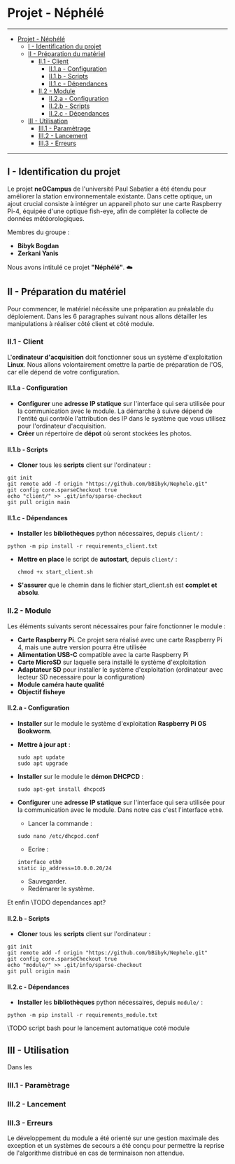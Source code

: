 # Projet - Néphélé

---

<!-- @import "[TOC]" {cmd="toc" depthFrom=1 depthTo=6 orderedList=false} -->

<!-- code_chunk_output -->

- [Projet - Néphélé](#projet---néphélé)
  - [I - Identification du projet](#i---identification-du-projet)
  - [II - Préparation du matériel](#ii---préparation-du-matériel)
    - [II.1 - Client](#ii1---client)
      - [II.1.a - Configuration](#ii1a---configuration)
      - [II.1.b - Scripts](#ii1b---scripts)
      - [II.1.c - Dépendances](#ii1c---dépendances)
    - [II.2 - Module](#ii2---module)
      - [II.2.a - Configuration](#ii2a---configuration)
      - [II.2.b - Scripts](#ii2b---scripts)
      - [II.2.c -  Dépendances](#ii2c----dépendances)
  - [III - Utilisation](#iii---utilisation)
    - [III.1 - Paramètrage](#iii1---paramètrage)
    - [III.2 - Lancement](#iii2---lancement)
    - [III.3 - Erreurs](#iii3---erreurs)

<!-- /code_chunk_output -->


---




## I - Identification du projet

Le projet **neOCampus** de l'université Paul Sabatier a été étendu pour améliorer la station environnementale existante. Dans cette optique, un ajout crucial consiste à intégrer un appareil photo sur une carte Raspberry Pi-4, équipée d'une optique fish-eye, afin de compléter la collecte de données météorologiques.

Membres du groupe :

- **Bibyk Bogdan**  
- **Zerkani Yanis**

Nous avons intitulé ce projet **"Néphélé"**. :cloud:

## II - Préparation du matériel

Pour commencer, le matériel nécéssite une préparation au préalable du déploiement. Dans les 6 paragraphes suivant nous allons détailler les manipulations à réaliser côté client et côté module.

### II.1 - Client

L'**ordinateur d'acquisition** doit fonctionner sous un système d'exploitation **Linux**. Nous allons volontairement omettre la partie de préparation de l'OS, car elle dépend de votre configuration.

#### II.1.a - Configuration

- **Configurer** une **adresse IP statique** sur l'interface qui sera utilisée pour la communication avec le module. La démarche à suivre dépend de l'entité qui contrôle l'attribution des IP dans le système que vous utilisez pour l'ordinateur d'acquisition.
- **Créer** un répertoire de **dépot** où seront stockées les photos.

#### II.1.b - Scripts

- **Cloner** tous les **scripts** client sur l'ordinateur :
```
git init
git remote add -f origin "https://github.com/bBibyk/Nephele.git"
git config core.sparseCheckout true
echo "client/" >> .git/info/sparse-checkout
git pull origin main
```

#### II.1.c - Dépendances

- **Installer** les **bibliothèques** python nécessaires, depuis ```client/``` :
```
python -m pip install -r requirements_client.txt
```
- **Mettre en place** le script de **autostart**, depuis ```client/``` :
  ```
  chmod +x start_client.sh
  ```
- **S'assurer** que le chemin dans le fichier start_client.sh est **complet et absolu**.

### II.2 - Module

Les éléments suivants seront nécessaires pour faire fonctionner le module :

 - **Carte Raspberry Pi**. Ce projet sera réalisé avec une carte Raspberry Pi 4, mais une autre version pourra être utilisée
 - **Alimentation USB-C** compatible avec la carte Raspberry Pi
 - **Carte MicroSD** sur laquelle sera installé le système d'exploitation
 - **Adaptateur SD** pour installer le système d'exploitation (ordinateur avec lecteur SD necessaire pour la configuration)
 - **Module caméra haute qualité**
 - **Objectif fisheye**

#### II.2.a - Configuration

- **Installer** sur le module le système d'exploitation **Raspberry Pi OS Bookworm**.
  
- **Mettre à jour apt** :
  ```
  sudo apt update
  sudo apt upgrade
  ```
- **Installer** sur le module le **démon DHCPCD** :
  ```
  sudo apt-get install dhcpcd5
  ```
- **Configurer** une **adresse IP statique** sur l'interface qui sera utilisée pour la communication avec le module. Dans notre cas c'est l'interface ```eth0```.
   - Lancer la commande :
  ```
  sudo nano /etc/dhcpcd.conf
  ```
   - Ecrire :
  ```
  interface eth0
  static ip_address=10.0.0.20/24
  ```
   - Sauvegarder.
   - Redémarer le système.


Et enfin
\\TODO dependances apt?

#### II.2.b - Scripts

- **Cloner** tous les **scripts** client sur l'ordinateur :
```
git init
git remote add -f origin "https://github.com/bBibyk/Nephele.git"
git config core.sparseCheckout true
echo "module/" >> .git/info/sparse-checkout
git pull origin main
```

#### II.2.c -  Dépendances

- **Installer** les **bibliothèques** python nécessaires, depuis ```module/``` :
```
python -m pip install -r requirements_module.txt
```

\\TODO script bash pour le lancement automatique coté module

## III - Utilisation

Dans les

### III.1 - Paramètrage

### III.2 - Lancement

### III.3 - Erreurs

Le développement du module a été orienté sur une gestion maximale des exception et un systèmes de secours a été conçu pour permettre la reprise de l'algorithme distribué en cas de terminaison non attendue.
